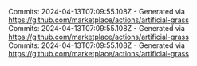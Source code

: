 Commits: 2024-04-13T07:09:55.108Z - Generated via https://github.com/marketplace/actions/artificial-grass
<br>
Commits: 2024-04-13T07:09:55.108Z - Generated via https://github.com/marketplace/actions/artificial-grass
<br>
Commits: 2024-04-13T07:09:55.108Z - Generated via https://github.com/marketplace/actions/artificial-grass
<br>

